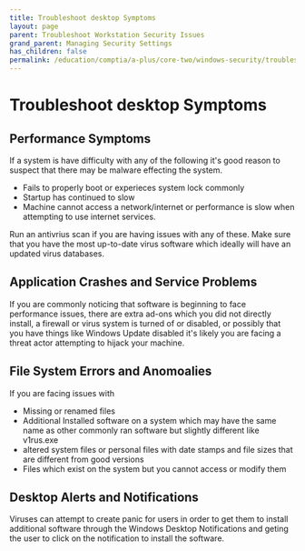 ```yaml
---
title: Troubleshoot desktop Symptoms
layout: page
parent: Troubleshoot Workstation Security Issues
grand_parent: Managing Security Settings
has_children: false
permalink: /education/comptia/a-plus/core-two/windows-security/troubleshoot-workstations/desktops/
---
```


# Troubleshoot desktop Symptoms

## Performance Symptoms

If a system is have difficulty with any of the following it's good reason to suspect that there may be malware effecting the system.

- Fails to properly boot or experieces system lock commonly
- Startup has continued to slow
- Machine cannot access a network/internet or performance is slow when attempting to use internet services.

Run an antivrius scan if you are having issues with any of these. Make sure that you have the most up-to-date virus software which ideally will have an updated virus databases.

## Application Crashes and Service Problems

If you are commonly noticing that software is beginning to face performance issues, there are extra ad-ons which you did not directly install, a firewall or virus system is turned of or disabled, or possibly that you have things like Windows Update disabled it's likely you are facing a threat actor attempting to hijack your machine.

## File System Errors and Anomoalies

If you are facing issues with 

- Missing or renamed files
- Additional Installed software on a system which may have the same name as other commonly ran software but slightly different like v1rus.exe
- altered system files or personal files with date stamps and file sizes that are different from good versions
- Files which exist on the system but you cannot access or modify them

## Desktop Alerts and Notifications

Viruses can attempt to create panic for users in order to get them to install additional software through the Windows Desktop Notifications and geting the user to click on the notification to install the software. 

